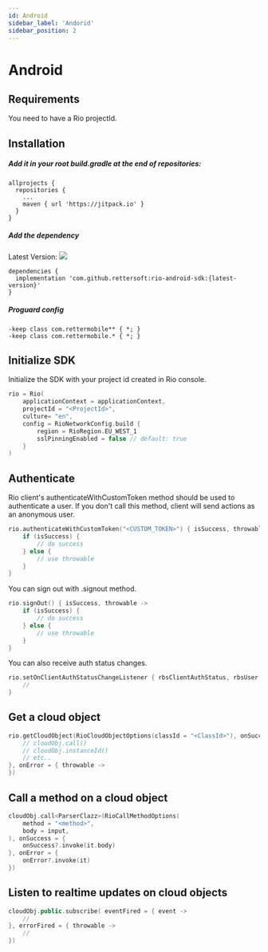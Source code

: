 ```yaml
---
id: Android
sidebar_label: 'Andorid'
sidebar_position: 2
---
```


# Android


## Requirements

You need to have a Rio projectId.

## Installation

##### Add it in your root build.gradle at the end of repositories:

```
allprojects {
  repositories {
  	...
  	maven { url 'https://jitpack.io' }
  }
}
```

##### Add the dependency

Latest Version: [![](https://jitpack.io/v/rettersoft/rio-android-sdk.svg)](https://jitpack.io/#rettersoft/rio-android-sdk)

```
dependencies {
  implementation 'com.github.rettersoft:rio-android-sdk:{latest-version}'
}
```

##### Proguard config

```
-keep class com.rettermobile** { *; }
-keep class com.rettermobile.* { *; }
```

## Initialize SDK

Initialize the SDK with your project id created in Rio console.

```kt
rio = Rio(
    applicationContext = applicationContext,
    projectId = "<ProjectId>",
    culture= "en",
    config = RioNetworkConfig.build {
        region = RioRegion.EU_WEST_1
        sslPinningEnabled = false // default: true
    }
)
```

## Authenticate

Rio client's authenticateWithCustomToken method should be used to authenticate a user. If you don't call this method, client will send actions as an anonymous user.

```kt
rio.authenticateWithCustomToken("<CUSTOM_TOKEN>") { isSuccess, throwable ->
    if (isSuccess) {
        // do success
    } else {
        // use throwable
    }
}
```

You can sign out with .signout method.

```kt
rio.signOut() { isSuccess, throwable ->
    if (isSuccess) {
        // do success
    } else {
        // use throwable
    }
}
```

You can also receive auth status changes.

```kt
rio.setOnClientAuthStatusChangeListener { rbsClientAuthStatus, rbsUser ->
    //
}
```

## Get a cloud object

```kt
rio.getCloudObject(RioCloudObjectOptions(classId = "<ClassId>"), onSuccess = { cloudObj ->
    // cloudObj.call()
    // cloudObj.instanceId()
    // etc..
}, onError = { throwable ->
})
```

## Call a method on a cloud object

```kt
cloudObj.call<ParserClazz>(RioCallMethodOptions(
    method = "<method>",
    body = input,
), onSuccess = {
    onSuccess?.invoke(it.body)
}, onError = {
    onError?.invoke(it)
})
```

## Listen to realtime updates on cloud objects

```kt
cloudObj.public.subscribe( eventFired = { event ->
    // 
}, errorFired = { throwable ->
    // 
})
```
